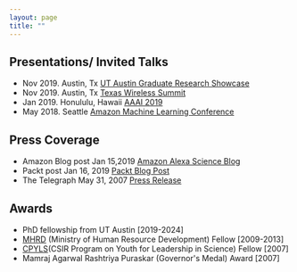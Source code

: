 ```yaml
---
layout: page
title: "" 
---
```

## Presentations/ Invited Talks
- Nov 2019. Austin, Tx [UT Austin Graduate Research Showcase](https://guides.lib.utexas.edu/2019GRS/presenters)
- Nov 2019. Austin, Tx [Texas Wireless Summit](https://www.texaswirelesssummit.org/)
- Jan 2019. Honululu, Hawaii [AAAI 2019](https://aaai.org/Conferences/AAAI-19/)
- May 2018. Seattle [Amazon Machine Learning Conference]()

## Press Coverage 
- Amazon Blog post Jan 15,2019 [Amazon Alexa Science Blog](https://developer.amazon.com/blogs/alexa/post/a7bb4a16-c86b-4019-b3f9-b0d663b87d30/new-method-for-compressing-neural-networks-better-preserves-accuracy)
- Packt post Jan 16, 2019 [Packt Blog Post](https://www.google.com/amp/s/hub.packtpub.com/amazon-alexa-ai-researchers-develop-new-method-to-compress-neural-networks-and-preserves-accuracy-of-system/amp/)
- The Telegraph May 31, 2007 [Press Release](https://www.telegraphindia.com/states/west-bengal/upswing-in-city-pass-rate/cid/1005795)

## Awards
- PhD fellowship from UT Austin [2019-2024]
- [MHRD](https://mhrd.gov.in/) (Ministry of Human Resource Development) Fellow [2009-2013] 
- [CPYLS](http://csirhrdg.res.in/cpyls.htm)(CSIR Program on Youth for Leadership in Science) Fellow  [2007]
- Mamraj Agarwal Rashtriya Puraskar (Governor's Medal) Award [2007]
